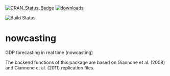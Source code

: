 
[![CRAN_Status_Badge](http://www.r-pkg.org/badges/version/nowcasting)](https://CRAN.R-project.org/package=nowcasting) 
[![downloads](http://cranlogs.r-pkg.org/badges/grand-total/nowcasting)](https://cran.rstudio.com/web/packages/nowcasting/index.html) 

![Build Status](https://ci.appveyor.com/api/projects/status/github/guilbran/nowcast?branch=master&svg=true)

# nowcasting
GDP forecasting in real time (nowcasting)

The backend functions of this package are based on Giannone et al. (2008) and Giannone et al. (2011) replication files.
